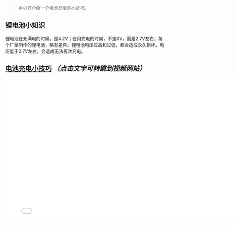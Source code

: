 

> *本小节介绍一个电池充电的小技巧。*

## 锂电池小知识

锂电池在充满电的时候，是4.2V；在用完电的时候，不是0V，而是2.7V左右，每个厂家制作的锂电池，略有差异。锂电池电压过高和过低，都会造成永久损坏。电压低于2.7V左右，会造成无法再次充电。

## [电池充电小技巧](https://www.bilibili.com/video/BV1Ui4y1g7my/) *（点击文字可转跳到视频网站）*

<iframe width="790" height="450" src="//player.bilibili.com/player.html?aid=541821576&bvid=BV1Ui4y1g7my&cid=226356727&page=1" scrolling="no" border="0" frameborder="no" framespacing="0" allowfullscreen="true"> </iframe>